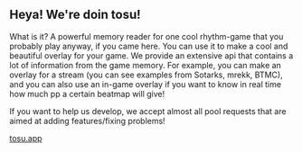 Heya! We're doin tosu!
---
What is it? A powerful memory reader for one cool rhythm-game that you probably play anyway, if you came here. You can use it to make a cool and beautiful overlay for your game. We provide an extensive api that contains a lot of information from the game memory. For example, you can make an overlay for a stream (you can see examples from Sotarks, mrekk, BTMC), and you can also use an in-game overlay if you want to know in real time how much pp a certain beatmap will give!

If you want to help us develop, we accept almost all pool requests that are aimed at adding features/fixing problems!

[tosu.app](https://tosu.app)
